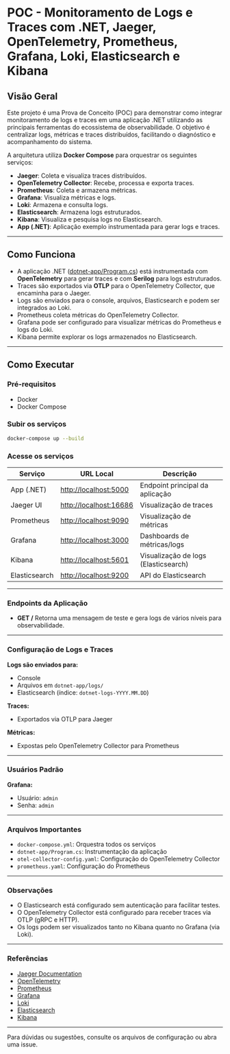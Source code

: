 # POC - Monitoramento de Logs e Traces com .NET, Jaeger, OpenTelemetry, Prometheus, Grafana, Loki, Elasticsearch e Kibana

## Visão Geral

Este projeto é uma Prova de Conceito (POC) para demonstrar como integrar monitoramento de logs e traces em uma aplicação .NET utilizando as principais ferramentas do ecossistema de observabilidade. O objetivo é centralizar logs, métricas e traces distribuídos, facilitando o diagnóstico e acompanhamento do sistema.

A arquitetura utiliza **Docker Compose** para orquestrar os seguintes serviços:

- **Jaeger**: Coleta e visualiza traces distribuídos.
- **OpenTelemetry Collector**: Recebe, processa e exporta traces.
- **Prometheus**: Coleta e armazena métricas.
- **Grafana**: Visualiza métricas e logs.
- **Loki**: Armazena e consulta logs.
- **Elasticsearch**: Armazena logs estruturados.
- **Kibana**: Visualiza e pesquisa logs no Elasticsearch.
- **App (.NET)**: Aplicação exemplo instrumentada para gerar logs e traces.

---

## Como Funciona

- A aplicação .NET ([dotnet-app/Program.cs](dotnet-app/Program.cs)) está instrumentada com **OpenTelemetry** para gerar traces e com **Serilog** para logs estruturados.
- Traces são exportados via **OTLP** para o OpenTelemetry Collector, que encaminha para o Jaeger.
- Logs são enviados para o console, arquivos, Elasticsearch e podem ser integrados ao Loki.
- Prometheus coleta métricas do OpenTelemetry Collector.
- Grafana pode ser configurado para visualizar métricas do Prometheus e logs do Loki.
- Kibana permite explorar os logs armazenados no Elasticsearch.

---

## Como Executar

### Pré-requisitos

- Docker
- Docker Compose

### Subir os serviços

```bash
docker-compose up --build
````

### Acesse os serviços

| Serviço       | URL Local                                        | Descrição                            |
| ------------- | ------------------------------------------------ | ------------------------------------ |
| App (.NET)    | [http://localhost:5000](http://localhost:5000)   | Endpoint principal da aplicação      |
| Jaeger UI     | [http://localhost:16686](http://localhost:16686) | Visualização de traces               |
| Prometheus    | [http://localhost:9090](http://localhost:9090)   | Visualização de métricas             |
| Grafana       | [http://localhost:3000](http://localhost:3000)   | Dashboards de métricas/logs          |
| Kibana        | [http://localhost:5601](http://localhost:5601)   | Visualização de logs (Elasticsearch) |
| Elasticsearch | [http://localhost:9200](http://localhost:9200)   | API do Elasticsearch                 |

---

### Endpoints da Aplicação

* **GET /**
  Retorna uma mensagem de teste e gera logs de vários níveis para observabilidade.

---

### Configuração de Logs e Traces

**Logs são enviados para:**

* Console
* Arquivos em `dotnet-app/logs/`
* Elasticsearch (índice: `dotnet-logs-YYYY.MM.DD`)

**Traces:**

* Exportados via OTLP para Jaeger

**Métricas:**

* Expostas pelo OpenTelemetry Collector para Prometheus

---

### Usuários Padrão

**Grafana:**

* Usuário: `admin`
* Senha: `admin`

---

### Arquivos Importantes

* `docker-compose.yml`: Orquestra todos os serviços
* `dotnet-app/Program.cs`: Instrumentação da aplicação
* `otel-collector-config.yaml`: Configuração do OpenTelemetry Collector
* `prometheus.yaml`: Configuração do Prometheus

---

### Observações

* O Elasticsearch está configurado sem autenticação para facilitar testes.
* O OpenTelemetry Collector está configurado para receber traces via OTLP (gRPC e HTTP).
* Os logs podem ser visualizados tanto no Kibana quanto no Grafana (via Loki).

---

### Referências

* [Jaeger Documentation](https://www.jaegertracing.io/docs/)
* [OpenTelemetry](https://opentelemetry.io/)
* [Prometheus](https://prometheus.io/docs/introduction/overview/)
* [Grafana](https://grafana.com/docs/)
* [Loki](https://grafana.com/docs/loki/latest/)
* [Elasticsearch](https://www.elastic.co/guide/en/elasticsearch/reference/current/index.html)
* [Kibana](https://www.elastic.co/guide/en/kibana/current/index.html)

---

Para dúvidas ou sugestões, consulte os arquivos de configuração ou abra uma issue.
